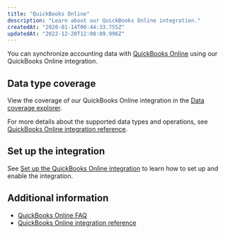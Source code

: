 ```yaml
---
title: "QuickBooks Online"
description: "Learn about our QuickBooks Online integration."
createdAt: "2020-01-14T00:44:33.755Z"
updatedAt: "2022-12-20T12:08:09.996Z"
---
```


You can synchronize accounting data with <a className="external" href="https://quickbooks.intuit.com/uk/online/" target="_blank">QuickBooks Online</a> using our QuickBooks Online integration.

## Data type coverage

View the coverage of our QuickBooks Online integration in the <a className="external" href="https://knowledge.codat.io/supported-features/accounting?view=tab-by-integration&integrationKey=qhyg" target="_blank">Data coverage explorer</a>.

For more details about the supported data types and operations, see [QuickBooks Online integration reference](/quickbooks-online-integration-reference).

## Set up the integration

See [Set up the QuickBooks Online integration](/integrations/accounting/quickbooksonline-new-setup) to learn how to set up and enable the integration.

## Additional information

- [QuickBooks Online FAQ](/integrations/accounting/quickbooksonline/faq-quickbooks-online)
- [QuickBooks Online integration reference](/quickbooks-online-integration-reference)
